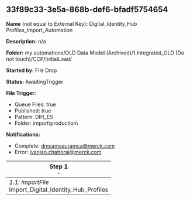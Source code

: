 ## 33f89c33-3e5a-868b-def6-bfadf5754654

**Name** (not equal to External Key)**:** Digital_Identity_Hub Profiles_Import_Automation

**Description:** n/a

**Folder:** my automations/OLD Data Model (Archived)/1.Integrated_OLD (Do not touch)/CCP/InitialLoad/

**Started by:** File Drop

**Status:** AwaitingTrigger

**File Trigger:**

* Queue Files: true
* Published: true
* Pattern: DIH_ES
* Folder:  import\production\

**Notifications:**

* Complete: dmcamseuramca@merck.com
* Error: ivanjan.chattoraj@merck.com

| Step 1<br>_<small>-</small>_ |
| --- |
| _1.1: importFile_<br>Import_Digital_Identity_Hub_Profiles |
